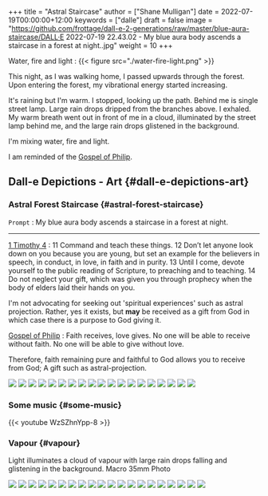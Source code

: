 +++
title = "Astral Staircase"
author = ["Shane Mulligan"]
date = 2022-07-19T00:00:00+12:00
keywords = ["dalle"]
draft = false
image = "https://github.com/frottage/dall-e-2-generations/raw/master/blue-aura-staircase/DALL·E 2022-07-19 22.43.02 - My blue aura body ascends a staircase in a forest at night..jpg"
weight = 10
+++

Water, fire and light
: {{< figure src="./water-fire-light.png" >}}

This night, as I was walking home, I passed upwards through the forest.
Upon entering the forest, my vibrational energy started increasing.

It's raining but I'm warm.
I stopped, looking up the path.
Behind me is single street lamp.
Large rain drops dripped from the branches above.
I exhaled. My warm breath went out in front of me in a cloud, illuminated by the street lamp behind me, and the large rain drops glistened in the background.

I'm mixing water, fire and light.

I am reminded of the [Gospel of Philip](https://mullikine.github.io/posts/gospel-of-philip/).


## Dall-e Depictions - Art {#dall-e-depictions-art}


### Astral Forest Staircase {#astral-forest-staircase}

`Prompt`
: My blue aura body ascends a staircase in a forest at night.

---

[1 Timothy 4](https://www.biblegateway.com/passage/?search=1%20Timothy+4&version=NIV)
: 11 Command and teach these things. 12 Don’t let anyone look down on you because you are young, but set an example for the believers in speech, in conduct, in love, in faith and in purity. 13 Until I come, devote yourself to the public reading of Scripture, to preaching and to teaching. 14 Do not neglect your gift, which was given you through prophecy when the body of elders laid their hands on you.

I'm not advocating for seeking out 'spiritual experiences' such as astral projection.
Rather, yes it exists, but **may** be received as a gift from God in which case there is a purpose to God giving it.

[Gospel of Philip](https://mullikine.github.io/posts/gospel-of-philip/)
: Faith receives, love gives. No one will be able to receive without faith. No one will be able to give without love.

Therefore, faith remaining pure and faithful to God allows you to receive from God; A gift such as astral-projection.

![](https://github.com/frottage/dall-e-2-generations/raw/master/blue-aura-staircase/DALL%C2%B7E%202022-07-19%2022.27.26%20-%20My%20blue%20aura%20body%20ascends%20a%20staircase%20in%20a%20forest%20at%20night..jpg)
![](https://github.com/frottage/dall-e-2-generations/raw/master/blue-aura-staircase/DALL%C2%B7E%202022-07-19%2022.27.35%20-%20My%20blue%20aura%20body%20ascends%20a%20staircase%20in%20a%20forest%20at%20night..jpg)
![](https://github.com/frottage/dall-e-2-generations/raw/master/blue-aura-staircase/DALL%C2%B7E%202022-07-19%2022.28.01%20-%20My%20blue%20aura%20body%20ascends%20a%20staircase%20in%20a%20forest%20at%20night..jpg)
![](https://github.com/frottage/dall-e-2-generations/raw/master/blue-aura-staircase/DALL%C2%B7E%202022-07-19%2022.28.06%20-%20My%20blue%20aura%20body%20ascends%20a%20staircase%20in%20a%20forest%20at%20night..jpg)
![](https://github.com/frottage/dall-e-2-generations/raw/master/blue-aura-staircase/DALL%C2%B7E%202022-07-19%2022.28.54%20-%20My%20blue%20aura%20body%20ascends%20a%20staircase%20in%20a%20forest%20at%20night..jpg)
![](https://github.com/frottage/dall-e-2-generations/raw/master/blue-aura-staircase/DALL%C2%B7E%202022-07-19%2022.28.58%20-%20My%20blue%20aura%20body%20ascends%20a%20staircase%20in%20a%20forest%20at%20night..jpg)
![](https://github.com/frottage/dall-e-2-generations/raw/master/blue-aura-staircase/DALL%C2%B7E%202022-07-19%2022.29.54%20-%20My%20blue%20astral%20body%20ascends%20a%20staircase%20in%20a%20forest%20at%20night..jpg)
![](https://github.com/frottage/dall-e-2-generations/raw/master/blue-aura-staircase/DALL%C2%B7E%202022-07-19%2022.40.40%20-%20My%20blue%20aura%20body%20ascends%20a%20staircase%20in%20a%20forest%20at%20night..jpg)
![](https://github.com/frottage/dall-e-2-generations/raw/master/blue-aura-staircase/DALL%C2%B7E%202022-07-19%2022.40.49%20-%20My%20blue%20aura%20body%20ascends%20a%20staircase%20in%20a%20forest%20at%20night..jpg)
![](https://github.com/frottage/dall-e-2-generations/raw/master/blue-aura-staircase/DALL%C2%B7E%202022-07-19%2022.40.55%20-%20My%20blue%20aura%20body%20ascends%20a%20staircase%20in%20a%20forest%20at%20night..jpg)
![](https://github.com/frottage/dall-e-2-generations/raw/master/blue-aura-staircase/DALL%C2%B7E%202022-07-19%2022.41.15%20-%20My%20blue%20aura%20body%20ascends%20a%20staircase%20in%20a%20forest%20at%20night..jpg)
![](https://github.com/frottage/dall-e-2-generations/raw/master/blue-aura-staircase/DALL%C2%B7E%202022-07-19%2022.41.20%20-%20My%20blue%20aura%20body%20ascends%20a%20staircase%20in%20a%20forest%20at%20night..jpg)
![](https://github.com/frottage/dall-e-2-generations/raw/master/blue-aura-staircase/DALL%C2%B7E%202022-07-19%2022.41.50%20-%20My%20blue%20aura%20body%20ascends%20a%20staircase%20in%20a%20forest%20at%20night..jpg)
![](https://github.com/frottage/dall-e-2-generations/raw/master/blue-aura-staircase/DALL%C2%B7E%202022-07-19%2022.42.24%20-%20My%20blue%20aura%20body%20ascends%20a%20staircase%20in%20a%20forest%20at%20night..jpg)
![](https://github.com/frottage/dall-e-2-generations/raw/master/blue-aura-staircase/DALL%C2%B7E%202022-07-19%2022.42.30%20-%20My%20blue%20aura%20body%20ascends%20a%20staircase%20in%20a%20forest%20at%20night..jpg)
![](https://github.com/frottage/dall-e-2-generations/raw/master/blue-aura-staircase/DALL%C2%B7E%202022-07-19%2022.42.40%20-%20My%20blue%20aura%20body%20ascends%20a%20staircase%20in%20a%20forest%20at%20night..jpg)
![](https://github.com/frottage/dall-e-2-generations/raw/master/blue-aura-staircase/DALL%C2%B7E%202022-07-19%2022.43.02%20-%20My%20blue%20aura%20body%20ascends%20a%20staircase%20in%20a%20forest%20at%20night..jpg)
![](https://github.com/frottage/dall-e-2-generations/raw/master/blue-aura-staircase/DALL%C2%B7E%202022-07-19%2022.43.09%20-%20My%20blue%20aura%20body%20ascends%20a%20staircase%20in%20a%20forest%20at%20night..jpg)
![](https://github.com/frottage/dall-e-2-generations/raw/master/blue-aura-staircase/DALL%C2%B7E%202022-07-19%2022.43.14%20-%20My%20blue%20aura%20body%20ascends%20a%20staircase%20in%20a%20forest%20at%20night..jpg)


### Some music {#some-music}

{{< youtube WzSZhnYpp-8 >}}


### Vapour {#vapour}

Light illuminates a cloud of vapour with large rain drops falling and glistening in the background. Macro 35mm Photo

![](https://github.com/frottage/dall-e-2-generations/raw/master/light-illuminates-vapour-rain/DALL%C2%B7E%202022-07-19%2022.21.39%20-%20Light%20illuminates%20a%20cloud%20of%20vapour%20with%20large%20rain%20drops%20falling%20and%20glistening%20in%20the%20background.%20Macro%2035mm%20Photo.jpg)
![](https://github.com/frottage/dall-e-2-generations/raw/master/light-illuminates-vapour-rain/DALL%C2%B7E%202022-07-19%2022.21.43%20-%20Light%20illuminates%20a%20cloud%20of%20vapour%20with%20large%20rain%20drops%20falling%20and%20glistening%20in%20the%20background.%20Macro%2035mm%20Photo.jpg)
![](https://github.com/frottage/dall-e-2-generations/raw/master/light-illuminates-vapour-rain/DALL%C2%B7E%202022-07-19%2022.21.49%20-%20Light%20illuminates%20a%20cloud%20of%20vapour%20with%20large%20rain%20drops%20falling%20and%20glistening%20in%20the%20background.%20Macro%2035mm%20Photo.jpg)
![](https://github.com/frottage/dall-e-2-generations/raw/master/light-illuminates-vapour-rain/DALL%C2%B7E%202022-07-19%2022.21.52%20-%20Light%20illuminates%20a%20cloud%20of%20vapour%20with%20large%20rain%20drops%20falling%20and%20glistening%20in%20the%20background.%20Macro%2035mm%20Photo.jpg)
![](https://github.com/frottage/dall-e-2-generations/raw/master/light-illuminates-vapour-rain/DALL%C2%B7E%202022-07-19%2022.22.15%20-%20Light%20illuminates%20a%20cloud%20of%20vapour%20with%20large%20rain%20drops%20falling%20and%20glistening%20in%20the%20background.%20Macro%2035mm%20Photo.jpg)
![](https://github.com/frottage/dall-e-2-generations/raw/master/light-illuminates-vapour-rain/DALL%C2%B7E%202022-07-19%2022.22.19%20-%20Light%20illuminates%20a%20cloud%20of%20vapour%20with%20large%20rain%20drops%20falling%20and%20glistening%20in%20the%20background.%20Macro%2035mm%20Photo.jpg)
![](https://github.com/frottage/dall-e-2-generations/raw/master/light-illuminates-vapour-rain/DALL%C2%B7E%202022-07-19%2022.22.23%20-%20Light%20illuminates%20a%20cloud%20of%20vapour%20with%20large%20rain%20drops%20falling%20and%20glistening%20in%20the%20background.%20Macro%2035mm%20Photo.jpg)
![](https://github.com/frottage/dall-e-2-generations/raw/master/light-illuminates-vapour-rain/DALL%C2%B7E%202022-07-19%2022.22.26%20-%20Light%20illuminates%20a%20cloud%20of%20vapour%20with%20large%20rain%20drops%20falling%20and%20glistening%20in%20the%20background.%20Macro%2035mm%20Photo.jpg)
![](https://github.com/frottage/dall-e-2-generations/raw/master/light-illuminates-vapour-rain/DALL%C2%B7E%202022-07-19%2022.23.20%20-%20Light%20illuminates%20a%20cloud%20of%20vapour%20with%20large%20rain%20drops%20falling%20and%20glistening%20in%20the%20background.%20Macro%2035mm%20Photo.jpg)
![](https://github.com/frottage/dall-e-2-generations/raw/master/light-illuminates-vapour-rain/DALL%C2%B7E%202022-07-19%2022.23.25%20-%20Light%20illuminates%20a%20cloud%20of%20vapour%20with%20large%20rain%20drops%20falling%20and%20glistening%20in%20the%20background.%20Macro%2035mm%20Photo.jpg)
![](https://github.com/frottage/dall-e-2-generations/raw/master/light-illuminates-vapour-rain/DALL%C2%B7E%202022-07-19%2022.23.29%20-%20Light%20illuminates%20a%20cloud%20of%20vapour%20with%20large%20rain%20drops%20falling%20and%20glistening%20in%20the%20background.%20Macro%2035mm%20Photo.jpg)
![](https://github.com/frottage/dall-e-2-generations/raw/master/light-illuminates-vapour-rain/DALL%C2%B7E%202022-07-19%2022.23.31%20-%20Light%20illuminates%20a%20cloud%20of%20vapour%20with%20large%20rain%20drops%20falling%20and%20glistening%20in%20the%20background.%20Macro%2035mm%20Photo.jpg)
![](https://github.com/frottage/dall-e-2-generations/raw/master/light-illuminates-vapour-rain/DALL%C2%B7E%202022-07-19%2022.24.00%20-%20Light%20illuminates%20a%20cloud%20of%20vapour%20with%20large%20rain%20drops%20falling%20and%20glistening%20in%20the%20background.%20Macro%2035mm%20Photo.jpg)
![](https://github.com/frottage/dall-e-2-generations/raw/master/light-illuminates-vapour-rain/DALL%C2%B7E%202022-07-19%2022.24.04%20-%20Light%20illuminates%20a%20cloud%20of%20vapour%20with%20large%20rain%20drops%20falling%20and%20glistening%20in%20the%20background.%20Macro%2035mm%20Photo.jpg)
![](https://github.com/frottage/dall-e-2-generations/raw/master/light-illuminates-vapour-rain/DALL%C2%B7E%202022-07-19%2022.24.06%20-%20Light%20illuminates%20a%20cloud%20of%20vapour%20with%20large%20rain%20drops%20falling%20and%20glistening%20in%20the%20background.%20Macro%2035mm%20Photo.jpg)
![](https://github.com/frottage/dall-e-2-generations/raw/master/light-illuminates-vapour-rain/DALL%C2%B7E%202022-07-19%2022.24.09%20-%20Light%20illuminates%20a%20cloud%20of%20vapour%20with%20large%20rain%20drops%20falling%20and%20glistening%20in%20the%20background.%20Macro%2035mm%20Photo.jpg)
![](https://github.com/frottage/dall-e-2-generations/raw/master/light-illuminates-vapour-rain/DALL%C2%B7E%202022-07-19%2022.24.35%20-%20Light%20illuminates%20a%20cloud%20of%20vapour%20with%20large%20rain%20drops%20falling%20and%20glistening%20in%20the%20background.%20Macro%2035mm%20Photo.jpg)
![](https://github.com/frottage/dall-e-2-generations/raw/master/light-illuminates-vapour-rain/DALL%C2%B7E%202022-07-19%2022.24.38%20-%20Light%20illuminates%20a%20cloud%20of%20vapour%20with%20large%20rain%20drops%20falling%20and%20glistening%20in%20the%20background.%20Macro%2035mm%20Photo.jpg)
![](https://github.com/frottage/dall-e-2-generations/raw/master/light-illuminates-vapour-rain/DALL%C2%B7E%202022-07-19%2022.24.40%20-%20Light%20illuminates%20a%20cloud%20of%20vapour%20with%20large%20rain%20drops%20falling%20and%20glistening%20in%20the%20background.%20Macro%2035mm%20Photo.jpg)
![](https://github.com/frottage/dall-e-2-generations/raw/master/light-illuminates-vapour-rain/DALL%C2%B7E%202022-07-19%2022.24.44%20-%20Light%20illuminates%20a%20cloud%20of%20vapour%20with%20large%20rain%20drops%20falling%20and%20glistening%20in%20the%20background.%20Macro%2035mm%20Photo.jpg)